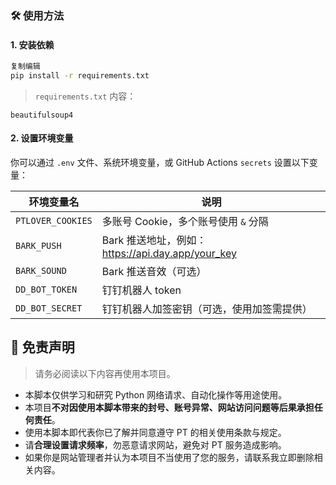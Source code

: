 ### 🛠 使用方法

#### 1. 安装依赖

```bash
复制编辑
pip install -r requirements.txt
```

> `requirements.txt` 内容：

```
beautifulsoup4
```

#### 2. 设置环境变量

你可以通过 `.env` 文件、系统环境变量，或 GitHub Actions `secrets` 设置以下变量：

| 环境变量名        | 说明                                              |
| ----------------- | ------------------------------------------------- |
| `PTLOVER_COOKIES` | 多账号 Cookie，多个账号使用 `&` 分隔              |
| `BARK_PUSH`       | Bark 推送地址，例如：https://api.day.app/your_key |
| `BARK_SOUND`      | Bark 推送音效（可选）                             |
| `DD_BOT_TOKEN`    | 钉钉机器人 token                                  |
| `DD_BOT_SECRET`   | 钉钉机器人加签密钥（可选，使用加签需提供）        |




## 📢 免责声明

> 请务必阅读以下内容再使用本项目。

- 本脚本仅供学习和研究 Python 网络请求、自动化操作等用途使用。
- 本项目**不对因使用本脚本带来的封号、账号异常、网站访问问题等后果承担任何责任**。
- 使用本脚本即代表你已了解并同意遵守 PT 的相关使用条款与规定。
- 请**合理设置请求频率**，勿恶意请求网站，避免对 PT 服务造成影响。
- 如果你是网站管理者并认为本项目不当使用了您的服务，请联系我立即删除相关内容。